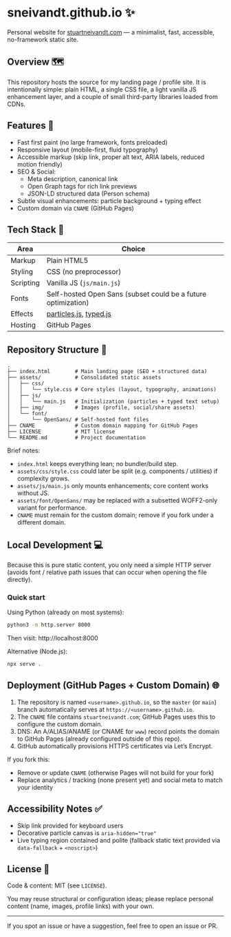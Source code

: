 # sneivandt.github.io ✨

Personal website for [stuartneivandt.com](https://stuartneivandt.com) — a minimalist, fast, accessible, no-framework static site.

## Overview 🗺️

This repository hosts the source for my landing page / profile site. It is intentionally simple: plain HTML, a single CSS file, a light vanilla JS enhancement layer, and a couple of small third-party libraries loaded from CDNs.

## Features 🚀

- Fast first paint (no large framework, fonts preloaded)
- Responsive layout (mobile-first, fluid typography)
- Accessible markup (skip link, proper alt text, ARIA labels, reduced motion friendly)
- SEO & Social:
    - Meta description, canonical link
    - Open Graph tags for rich link previews
    - JSON-LD structured data (Person schema)
- Subtle visual enhancements: particle background + typing effect
- Custom domain via `CNAME` (GitHub Pages)

## Tech Stack 🧰

| Area        | Choice |
|-------------|--------|
| Markup      | Plain HTML5 |
| Styling     | CSS (no preprocessor) |
| Scripting   | Vanilla JS (`js/main.js`) |
| Fonts       | Self-hosted Open Sans (subset could be a future optimization) |
| Effects     | [particles.js](https://github.com/VincentGarreau/particles.js), [typed.js](https://github.com/mattboldt/typed.js) |
| Hosting     | GitHub Pages |

## Repository Structure 📂
```
.
├── index.html        # Main landing page (SEO + structured data)
├── assets/           # Consolidated static assets
│   ├── css/
│   │   └── style.css # Core styles (layout, typography, animations)
│   ├── js/
│   │   └── main.js   # Initialization (particles + typed text setup)
│   ├── img/          # Images (profile, social/share assets)
│   └── font/
│       └── OpenSans/ # Self-hosted font files
├── CNAME             # Custom domain mapping for GitHub Pages
├── LICENSE           # MIT license
└── README.md         # Project documentation
```

Brief notes:

- `index.html` keeps everything lean; no bundler/build step.
- `assets/css/style.css` could later be split (e.g. components / utilities) if complexity grows.
- `assets/js/main.js` only mounts enhancements; core content works without JS.
- `assets/font/OpenSans/` may be replaced with a subsetted WOFF2-only variant for performance.
- `CNAME` must remain for the custom domain; remove if you fork under a different domain.

## Local Development 💻

Because this is pure static content, you only need a simple HTTP server (avoids font / relative path issues that can occur when opening the file directly).

### Quick start

Using Python (already on most systems):

```bash
python3 -m http.server 8000
```

Then visit: http://localhost:8000

Alternative (Node.js):

```bash
npx serve .
```

## Deployment (GitHub Pages + Custom Domain) 🌐

1. The repository is named `<username>.github.io`, so the `master` (or `main`) branch automatically serves at `https://<username>.github.io`.
2. The `CNAME` file contains `stuartneivandt.com`; GitHub Pages uses this to configure the custom domain.
3. DNS: An A/ALIAS/ANAME (or CNAME for `www`) record points the domain to GitHub Pages (already configured outside of this repo).
4. GitHub automatically provisions HTTPS certificates via Let’s Encrypt.

If you fork this:
- Remove or update `CNAME` (otherwise Pages will not build for your fork)
- Replace analytics / tracking (none present yet) and social meta to match your identity

## Accessibility Notes ✅

- Skip link provided for keyboard users
- Decorative particle canvas is `aria-hidden="true"`
- Live typing region contained and polite (fallback static text provided via `data-fallback` + `<noscript>`)

## License 📄

Code & content: MIT (see `LICENSE`).

You may reuse structural or configuration ideas; please replace personal content (name, images, profile links) with your own.

---

If you spot an issue or have a suggestion, feel free to open an issue or PR.